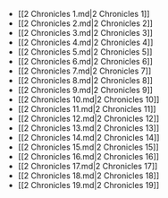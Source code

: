 - [[2 Chronicles 1.md|2 Chronicles 1]]
- [[2 Chronicles 2.md|2 Chronicles 2]]
- [[2 Chronicles 3.md|2 Chronicles 3]]
- [[2 Chronicles 4.md|2 Chronicles 4]]
- [[2 Chronicles 5.md|2 Chronicles 5]]
- [[2 Chronicles 6.md|2 Chronicles 6]]
- [[2 Chronicles 7.md|2 Chronicles 7]]
- [[2 Chronicles 8.md|2 Chronicles 8]]
- [[2 Chronicles 9.md|2 Chronicles 9]]
- [[2 Chronicles 10.md|2 Chronicles 10]]
- [[2 Chronicles 11.md|2 Chronicles 11]]
- [[2 Chronicles 12.md|2 Chronicles 12]]
- [[2 Chronicles 13.md|2 Chronicles 13]]
- [[2 Chronicles 14.md|2 Chronicles 14]]
- [[2 Chronicles 15.md|2 Chronicles 15]]
- [[2 Chronicles 16.md|2 Chronicles 16]]
- [[2 Chronicles 17.md|2 Chronicles 17]]
- [[2 Chronicles 18.md|2 Chronicles 18]]
- [[2 Chronicles 19.md|2 Chronicles 19]]